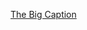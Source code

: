---
layout: post
wordpress_id: 635
wordpress_url: http://noesbueno.com/archives/635
date: '2010-05-24 10:00:49 -0500'
date_gmt: '2010-05-24 15:00:49 -0500'
body: |
  <p><a href="http://thebigcaption.com/">The Big Caption</a></p>
---